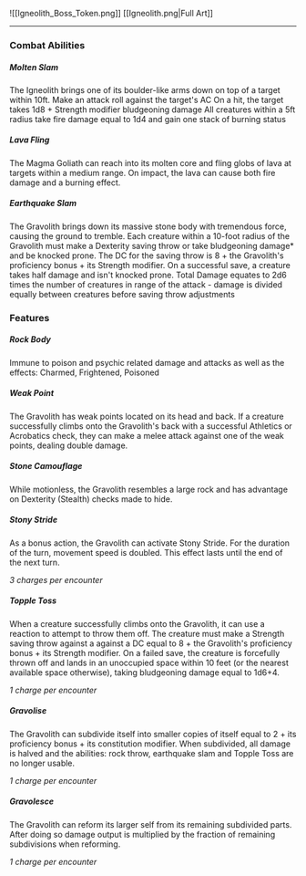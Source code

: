 ![[Igneolith_Boss_Token.png]]
[[Igneolith.png|Full Art]]

---
### Combat Abilities

##### Molten Slam
The Igneolith brings one of its boulder-like arms down on top of a target within 10ft. Make an attack roll against the target's AC
On a hit, the target takes 1d8 + Strength modifier bludgeoning damage
All creatures within a 5ft radius take fire damage equal to 1d4 and gain one stack of burning status
##### Lava Fling
The Magma Goliath can reach into its molten core and fling globs of lava at targets within a medium range. On impact, the lava can cause both fire damage and a burning effect.
##### Earthquake Slam
The Gravolith brings down its massive stone body with tremendous force, causing the ground to tremble. Each creature within a 10-foot radius of the Gravolith must make a Dexterity saving throw or take bludgeoning damage* and be knocked prone.
The DC for the saving throw is 8 + the Gravolith's proficiency bonus + its Strength modifier. On a successful save, a creature takes half damage and isn't knocked prone. 
Total Damage equates to 2d6 times the number of creatures in range of the attack - damage is divided equally between creatures before saving throw adjustments

### Features

##### Rock Body
Immune to poison and psychic related damage and attacks as well as the effects: Charmed, Frightened, Poisoned
##### Weak Point
The Gravolith has weak points located on its head and back. If a creature successfully climbs onto the Gravolith's back with a successful Athletics or Acrobatics check, they can make a melee attack against one of the weak points, dealing double damage.
##### Stone Camouflage
While motionless, the Gravolith resembles a large rock and has advantage on Dexterity (Stealth) checks made to hide.
##### Stony Stride
As a bonus action, the Gravolith can activate Stony Stride. For the duration of the turn, movement speed is doubled. This effect lasts until the end of the next turn. 

*3 charges per encounter*
##### Topple Toss
When a creature successfully climbs onto the Gravolith, it can use a reaction to attempt to throw them off. The creature must make a Strength saving throw against a against a DC equal to 8 + the Gravolith's proficiency bonus + its Strength modifier. On a failed save, the creature is forcefully thrown off and lands in an unoccupied space within 10 feet (or the nearest available space otherwise), taking bludgeoning damage equal to 1d6+4.

*1 charge per encounter*

##### Gravolise
The Gravolith can subdivide itself into smaller copies of itself equal to 2 + its proficiency bonus + its constitution modifier. When subdivided, all damage is halved and the abilities: rock throw, earthquake slam and Topple Toss are no longer usable.

*1 charge per encounter*

##### Gravolesce
The Gravolith can reform its larger self from its remaining subdivided parts. After doing so damage output is multiplied by the fraction of remaining subdivisions when reforming. 

*1 charge per encounter*